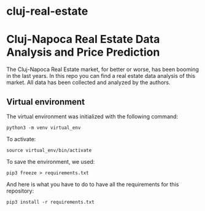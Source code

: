# cluj-real-estate
# Cluj-Napoca Real Estate Data Analysis and Price Prediction

The Cluj-Napoca Real Estate market, for better or worse, has been booming in the last years. In this repo you can find a real estate data analysis of this market. All data has been collected and analyzed by the authors. 

## Virtual environment
The virtual environment was initialized with the following command:
```
python3 -m venv virtual_env
```
To activate:
```
source virtual_env/bin/activate
```
To save the environment, we used:
```
pip3 freeze > requirements.txt
```
And here is what you have to do to have all the requirements for this repository:
```
pip3 install -r requirements.txt
```